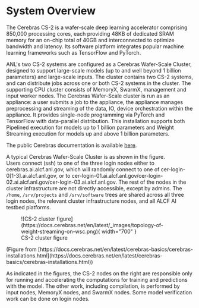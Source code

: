 # System Overview

The Cerebras CS-2 is a wafer-scale deep learning accelerator comprising 850,000 processing cores, each providing 48KB of dedicated SRAM memory for an on-chip total of 40GB and interconnected to optimize bandwidth and latency. Its software platform integrates popular machine learning frameworks such as TensorFlow and PyTorch.

ANL's two CS-2 systems are configured as a Cerebras Wafer-Scale Cluster, designed to support large-scale models (up to and well beyond 1 billion parameters) and large-scale inputs. The cluster contains two CS-2 systems, and can distribute jobs across one or both CS-2 systems in the cluster. The supporting CPU cluster consists of MemoryX, SwarmX, management and input worker nodes. The Cerebras Wafer-Scale cluster is run as an appliance: a user submits a job to the appliance, the appliance manages preprocessing and streaming of the data, IO, device orchestration within the appliance. It provides single-node programming via PyTorch and TensorFlow with data-parallel distribution. This installation supports both Pipelined execution for models up to 1 billion parameters and Weight Streaming execution for models up and above 1 billion parameters. <!--[You can Learn more about execution modes in Cerebras Execution Modes.]-->

<!--
For an overview of Cerebras CS-2 systems, see this whitepaper:<br>
<a href="https://cerebras.net/wp-content/uploads/2021/04/Cerebras-CS-2-Whitepaper.pdf">Cerebras Systems: Achieving Industry Best AI Performance Through A Systems Approach</a>.
-->

The public Cerebras documentation is available [here](https://docs.cerebras.net/en/latest/index.html).

A typical Cerebras Wafer-Scale Cluster is as shown in the figure.<br>
Users connect (ssh) to one of the three login nodes
either to cerebras.ai.alcf.anl.gov, which will randomly connect to one of cer-login-0[1-3].ai.alcf.anl.gov, or to cer-login-01.ai.alcf.anl.gov/cer-login-02.ai.alcf.anl.gov/cer-login-03.ai.alcf.anl.gov.
The rest of the nodes in the cluster infrastructure are not directly accessible, except by admins.
The `/home`, `/srv/projects` and `/srv/software` trees are shared across all three login nodes, the relevant cluster infrastructure nodes, and all ALCF AI testbed platforms.
<figure markdown>
  <!--![CS-2 cluster figure](files/cs-getting-started.png){ width="700" }-->
  ![CS-2 cluster figure](https://docs.cerebras.net/en/latest/_images/topology-of-weight-streaming-on-wsc.png){ width="700" }
  <figcaption>CS-2 cluster figure</figcaption>
</figure>
(Figure from
[https://docs.cerebras.net/en/latest/cerebras-basics/cerebras-installations.html](https://docs.cerebras.net/en/latest/cerebras-basics/cerebras-installations.html))

As indicated in the figures, the CS-2 nodes on the right are responsible only for running and accelerating the computations for training and predictions with the model. The other work, including compilation, is performed by input nodes, MemoryX nodes, and SwarmX nodes. Some model verification work can be done on login nodes.

